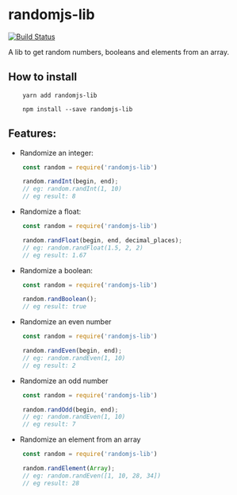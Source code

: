 # randomjs-lib

[![Build Status](https://travis-ci.org/rubenandre/randomjs-lib.svg?branch=master)](https://travis-ci.org/rubenandre/randomjs-lib)

A lib to get random numbers, booleans and elements from an array.

## How to install

```
    yarn add randomjs-lib

    npm install --save randomjs-lib
```

## Features:

- Randomize an integer:
```js
    const random = require('randomjs-lib')

    random.randInt(begin, end); 
    // eg: random.randInt(1, 10)
    // eg result: 8
```

- Randomize a float:

```js
    const random = require('randomjs-lib')

    random.randFloat(begin, end, decimal_places); 
    // eg: random.randFloat(1.5, 2, 2)
    // eg result: 1.67
```

- Randomize a boolean:

```js
    const random = require('randomjs-lib')

    random.randBoolean(); 
    // eg result: true
```

- Randomize an even number
```js
    const random = require('randomjs-lib')

    random.randEven(begin, end); 
    // eg: random.randEven(1, 10)
    // eg result: 2
```

- Randomize an odd number
```js
    const random = require('randomjs-lib')

    random.randOdd(begin, end); 
    // eg: random.randEven(1, 10)
    // eg result: 7
```

- Randomize an element from an array
```js
    const random = require('randomjs-lib')

    random.randElement(Array); 
    // eg: random.randEven([1, 10, 28, 34])
    // eg result: 28
```

